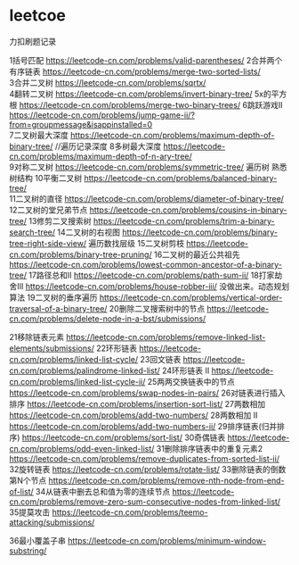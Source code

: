 # leetcoe
力扣刷题记录

1括号匹配           		https://leetcode-cn.com/problems/valid-parentheses/ 
2合并两个有序链表		https://leetcode-cn.com/problems/merge-two-sorted-lists/  
3合并二叉树				https://leetcode-cn.com/problems/sqrtx/  
4翻转二叉树				https://leetcode-cn.com/problems/invert-binary-tree/
5x的平方根				https://leetcode-cn.com/problems/merge-two-binary-trees/ 
6跳跃游戏II				https://leetcode-cn.com/problems/jump-game-ii/?from=groupmessage&isappinstalled=0  
7二叉树最大深度			https://leetcode-cn.com/problems/maximum-depth-of-binary-tree/    //遍历记录深度 
8多树最大深度			https://leetcode-cn.com/problems/maximum-depth-of-n-ary-tree/    
9对称二叉树				https://leetcode-cn.com/problems/symmetric-tree/     遍历树 熟悉树结构
10平衡二叉树				https://leetcode-cn.com/problems/balanced-binary-tree/   
11二叉树的直径			https://leetcode-cn.com/problems/diameter-of-binary-tree/
12二叉树的堂兄弟节点      https://leetcode-cn.com/problems/cousins-in-binary-tree/
13修剪二叉搜索树			https://leetcode-cn.com/problems/trim-a-binary-search-tree/
14二叉树的右视图  		https://leetcode-cn.com/problems/binary-tree-right-side-view/ 遍历数找层级
15二叉树剪枝				https://leetcode-cn.com/problems/binary-tree-pruning/
16二叉树的最近公共祖先	https://leetcode-cn.com/problems/lowest-common-ancestor-of-a-binary-tree/
17路径总和II				https://leetcode-cn.com/problems/path-sum-ii/
18打家劫舍III				https://leetcode-cn.com/problems/house-robber-iii/      没做出来。动态规划算法
19二叉树的垂序遍历		https://leetcode-cn.com/problems/vertical-order-traversal-of-a-binary-tree/
20删除二叉搜索树中的节点  https://leetcode-cn.com/problems/delete-node-in-a-bst/submissions/

21移除链表元素			https://leetcode-cn.com/problems/remove-linked-list-elements/submissions/
22环形链表				https://leetcode-cn.com/problems/linked-list-cycle/
23回文链表				https://leetcode-cn.com/problems/palindrome-linked-list/
24环形链表 II				https://leetcode-cn.com/problems/linked-list-cycle-ii/
25两两交换链表中的节点    https://leetcode-cn.com/problems/swap-nodes-in-pairs/
26对链表进行插入排序		https://leetcode-cn.com/problems/insertion-sort-list/
27两数相加				https://leetcode-cn.com/problems/add-two-numbers/
28两数相加 II				https://leetcode-cn.com/problems/add-two-numbers-ii/
29排序链表(归并排序)		https://leetcode-cn.com/problems/sort-list/
30奇偶链表				https://leetcode-cn.com/problems/odd-even-linked-list/
31删除排序链表中的重复元素2 https://leetcode-cn.com/problems/remove-duplicates-from-sorted-list-ii/
32旋转链表				https://leetcode-cn.com/problems/rotate-list/
33删除链表的倒数第N个节点 https://leetcode-cn.com/problems/remove-nth-node-from-end-of-list/
34从链表中删去总和值为零的连续节点 https://leetcode-cn.com/problems/remove-zero-sum-consecutive-nodes-from-linked-list/
35提莫攻击			https://leetcode-cn.com/problems/teemo-attacking/submissions/	

36最小覆盖子串        https://leetcode-cn.com/problems/minimum-window-substring/
